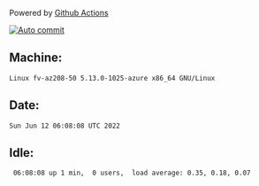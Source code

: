 Powered by [Github Actions](https://github.com/features/actions)

[![Auto commit](https://github.com/gyfary/workstation/workflows/Auto%20commit/badge.svg)](https://github.com/gyfary/workstation/actions?query=workflow%3A%22Auto+commit%22)

## Machine:
```
Linux fv-az208-50 5.13.0-1025-azure x86_64 GNU/Linux
```
## Date:
```
Sun Jun 12 06:08:08 UTC 2022
```
## Idle:
```
 06:08:08 up 1 min,  0 users,  load average: 0.35, 0.18, 0.07
```
